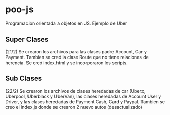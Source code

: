 # poo-js
Programacion orientada a objetos en JS. Ejemplo de Uber


## Super Clases
(21/2)
Se crearon los archivos para las clases padre Account, Car y Payment. Tambien se creó la clase Route que no tiene relaciones de herencia.
Se creó index.html y se incorporaron los scripts.

## Sub Clases
(22/2)
Se crearon los archivos de clases heredadas de car (Uberx, Uberpool, Uberblack y UberVan), las clases heredadas de Account User y Driver, y las clases heredadas de Payment Cash, Card y Paypal.
Tambien se creo el index.js donde se crearon 2 nuevo autos (desactualizado)